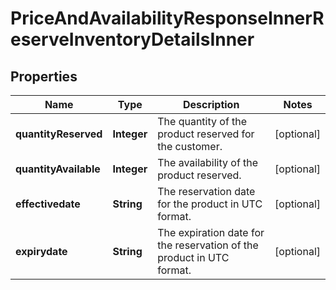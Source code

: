 

# PriceAndAvailabilityResponseInnerReserveInventoryDetailsInner


## Properties

| Name | Type | Description | Notes |
|------------ | ------------- | ------------- | -------------|
|**quantityReserved** | **Integer** | The quantity of the product reserved for the customer. |  [optional] |
|**quantityAvailable** | **Integer** | The availability of the product reserved. |  [optional] |
|**effectivedate** | **String** | The reservation date for the product in UTC format. |  [optional] |
|**expirydate** | **String** | The expiration date for the reservation of the product in UTC format. |  [optional] |



